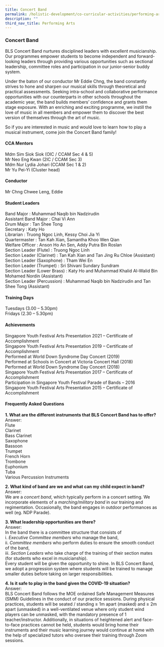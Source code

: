 ```yaml
---
title: Concert Band
permalink: /holistic-development/co-curricular-activities/performing-arts/concert-band/
description: ""
third_nav_title: Performing Arts
---
```

### **Concert Band**
BLS Concert Band nurtures disciplined leaders with excellent musicianship. Our programmes empower students to become independent and forward-looking leaders through providing various opportunities such as sectional leadership, committee roles and participation in our junior-senior buddy system.

Under the baton of our conductor Mr Eddie Chng, the band constantly strives to hone and sharpen our musical skills through theoretical and practical assessments. Seeking intra-school and collaborative performance opportunities with our counterparts in other schools throughout the academic year, the band builds members’ confidence and grants them stage exposure. With an enriching and exciting programme, we instill the love of music in all members and empower them to discover the best version of themselves through the art of music.

So if you are interested in music and would love to learn how to play a musical instrument, come join the Concert Band family!

#### **CCA Mentors**
Mdm Sim Siok Siok (OIC / CCAM Sec 4 & 5)<br>
Mr Neo Eng Kwan (2IC / CCAM Sec 3)<br>
Mdm Nur Lydia Johari (CCAM Sec 1 & 2)<br>
Mr Yu Pei-Yi (Cluster head)

#### **Conductor**
Mr Chng Chwee Leng, Eddie

#### **Student Leaders**
Band Major : Muhammad Naqib bin Nadzirudin<br>
Assistant Band Major : Chai Vi Ann<br>
Drum Major : Tan Shee Tong<br>
Secretary : Katy Ho<br>
Librarian : Truong Ngoc Linh, Kessy Choi Jia Yi<br>
Quartermaster : Tan Kah Xian, Samantha Khoo Wen Qian<br>
Welfare Officer : Anson Ho An Sen, Addy Putra Bin Roslan<br>
Section Leader (Flute) : Truong Ngoc Linh<br>
Section Leader (Clarinet) : Tan Kah Xian and Tan Jing Ru Chloe (Assistant)<br>
Section Leader (Saxophone) : Tham Wei En<br>
Section Leader (Trumpet) : Sri Shivani Sundary Sundram<br>
Section Leader (Lower Brass) : Katy Ho and Muhammad Khalid Al-Walid Bin Mohamed Nordin (Assistant)<br>
Section Leader (Percussion) : Muhammad Naqib bin Nadzirudin and Tan Shee Tong (Assistant)

#### **Training Days**
Tuesdays (3.00 – 5.30pm)<br>
Fridays (2.30 – 5.30pm)

#### **Achievements**
Singapore Youth Festival Arts Presentation 2021 – Certificate of Accomplishment<br>
Singapore Youth Festival Arts Presentation 2019 – Certificate of Accomplishment<br>
Performed at World Down Syndrome Day Concert (2019)<br>
Performed at Schools in Concert at Victoria Concert Hall (2018)<br>
Performed at World Down Syndrome Day Concert (2018)<br>
Singapore Youth Festival Arts Presentation 2017 – Certificate of Accomplishment<br>
Participation in Singapore Youth Festival Parade of Bands – 2016<br>
Singapore Youth Festival Arts Presentation 2015 – Certificate of Accomplishment

#### **Frequently Asked Questions**
**1\. What are the different instruments that BLS Concert Band has to offer?**<br>
Answer:<br>
Flute<br>
Clarinet<br>
Bass Clarinet<br>
Saxophone<br>
Bassoon<br>
Trumpet<br>
French Horn<br>
Trombone<br>
Euphonium<br>
Tuba<br>
Various Percussion Instruments

**2\. What kind of band are we and what can my child expect in band?**<br>
Answer:<br>
We are a _concert band_, which typically perform in a concert setting. We incorporate elements of a _marching/military_ _band_ in our training and regimentation. Occasionally, the band engages in outdoor performances as well (eg. NDP Parade).

**3\. What leadership opportunities are there?**<br>
Answer:<br>
In the band there is a committee structure that consists of<br>
i. _Executive Committee members_ who manage the band,<br>
ii. _Committee members_ who perform duties to ensure the smooth conduct of the band,<br>
iii. _Section Leaders_ who take charge of the training of their section mates (for students who excel in musicianship).<br>
Every student will be given the opportunity to shine. In BLS Concert Band, we adopt a progression system where students will be trained to manage smaller duties before taking on larger responsibilities.

**4\. Is it safe to play in the band given the COVID-19 situation?**<br>
Answer:<br>
BLS Concert Band follows the MOE ordained Safe Management Measures (SMM) Guidelines in the conduct of our practice sessions. During physical practices, students will be seated / standing ≥ 1m apart (masked) and ≥ 2m apart (unmasked) in a well-ventilated venue where only student wind players can be unmasked, with the mandatory presence of 1 teacher/instructor. Additionally, in situations of heightened alert and face-to-face practices cannot be held, students would bring home their instruments and their music learning journey would continue at home with the help of specialized tutors who oversee their training through Zoom sessions.